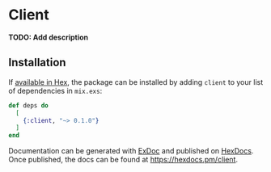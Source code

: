 # Client

**TODO: Add description**

## Installation

If [available in Hex](https://hex.pm/docs/publish), the package can be installed
by adding `client` to your list of dependencies in `mix.exs`:

```elixir
def deps do
  [
    {:client, "~> 0.1.0"}
  ]
end
```

Documentation can be generated with [ExDoc](https://github.com/elixir-lang/ex_doc)
and published on [HexDocs](https://hexdocs.pm). Once published, the docs can
be found at <https://hexdocs.pm/client>.
